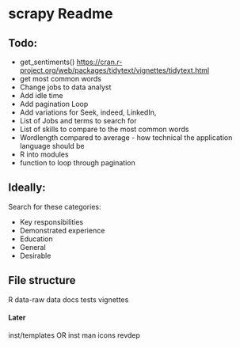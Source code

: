 # scrapy Readme

## Todo:

- get_sentiments()
https://cran.r-project.org/web/packages/tidytext/vignettes/tidytext.html
- get most common words
- Change jobs to data analyst
- Add idle time
- Add pagination Loop
- Add variations for Seek, indeed, LinkedIn,
- List of Jobs and terms to search for
- List of skills to compare to the most common words
- Wordlength compared to average - how technical the application language should be
- R into modules
- function to loop through pagination

## Ideally:
Search for these categories:
- Key responsibilities
- Demonstrated experience
- Education
- General
- Desirable

## File structure

R
data-raw
data
docs
tests
vignettes

#### Later
inst/templates OR inst
man
icons
revdep
